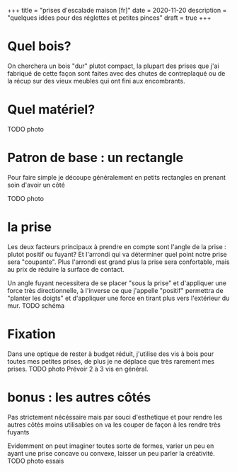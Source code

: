 +++
title = "prises d'escalade maison [fr]"
date = 2020-11-20
description = "quelques idées pour des réglettes et petites pinces"
draft = true
+++


# Quel bois?
On cherchera un bois "dur" plutot compact, la plupart des prises que j'ai fabriqué de cette façon sont faites avec des chutes de contreplaqué ou de la récup sur des vieux meubles qui ont fini aux encombrants.

# Quel matériel?
TODO photo

# Patron de base : un rectangle
Pour faire simple je découpe généralement en petits rectangles en prenant soin d'avoir un côté

TODO photo

# la prise
Les deux facteurs principaux à prendre en compte sont l'angle de la prise : plutot positif ou fuyant? Et l'arrondi qui va déterminer quel point notre prise sera "coupante".
Plus l'arrondi est grand plus la prise sera confortable, mais au prix de réduire la surface de contact.

Un angle fuyant necessitera de se placer "sous la prise" et d'appliquer une force très directionnelle, à l'inverse ce que j'appelle "positif" permettra de "planter les doigts" et d'appliquer une force en tirant plus vers l'extérieur du mur.
TODO schéma



# Fixation
Dans une optique de rester à budget réduit, j'utilise des vis à bois pour toutes mes petites prises, de plus je ne déplace que très rarement mes prises.
TODO photo
Prévoir 2 à 3 vis en général.

# bonus : les autres côtés

Pas strictement nécéssaire mais par souci d'esthetique et pour rendre les autres côtés moins utilisables on va les couper de façon à les rendre très fuyants


Evidemment on peut imaginer toutes sorte de formes, varier un peu en ayant une prise concave ou convexe, laisser un peu parler la créativité.
TODO photo essais
